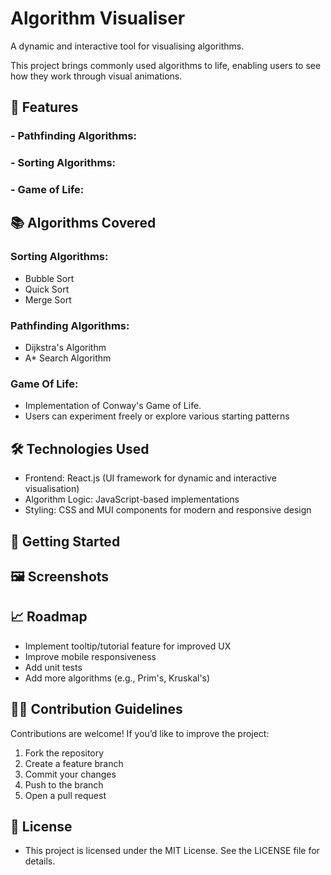 # Algorithm Visualiser

A dynamic and interactive tool for visualising algorithms. 

This project brings commonly used algorithms to life, enabling users to see how they work through visual animations.

## 🎯 Features
### - Pathfinding Algorithms:
### - Sorting Algorithms:
### - Game of Life:

## 📚 Algorithms Covered
### Sorting Algorithms:
- Bubble Sort
- Quick Sort
- Merge Sort
### Pathfinding Algorithms:
- Dijkstra's Algorithm
- A* Search Algorithm
### Game Of Life:
- Implementation of Conway's Game of Life.
- Users can experiment freely or explore various starting patterns

## 🛠️ Technologies Used
- Frontend: React.js (UI framework for dynamic and interactive visualisation)
- Algorithm Logic: JavaScript-based implementations
- Styling: CSS and MUI components for modern and responsive design

## 🚀 Getting Started

## 🖼️ Screenshots

## 📈 Roadmap
- Implement tooltip/tutorial feature for improved UX
- Improve mobile responsiveness
- Add unit tests
- Add more algorithms (e.g., Prim's, Kruskal's)

## 🧑‍💻 Contribution Guidelines
Contributions are welcome! If you’d like to improve the project:
1. Fork the repository
2. Create a feature branch
3. Commit your changes 
4. Push to the branch
5. Open a pull request

## 📄 License
- This project is licensed under the MIT License. See the LICENSE file for details.

